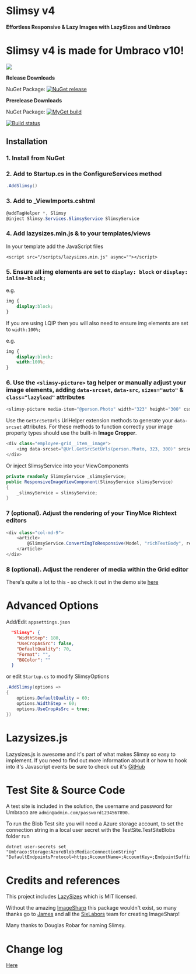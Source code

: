 Slimsy v4
============
**Effortless Responsive & Lazy Images with LazySizes and Umbraco**

# Slimsy v4 is made for Umbraco v10!

![](Slimsy.png)

__Release Downloads__

NuGet Package: [![NuGet release](https://img.shields.io/nuget/vpre/Our.Umbraco.Slimsy.svg)](https://www.nuget.org/packages/Our.Umbraco.Slimsy/)

__Prerelease Downloads__

NuGet Package: [![MyGet build](https://img.shields.io/myget/umbraco-packages/vpre/Our.Umbraco.Slimsy.svg)](https://www.myget.org/feed/umbraco-packages/package/nuget/Our.Umbraco.Slimsy)

[![Build status](https://ci.appveyor.com/api/projects/status/a7rxrfkxc5dx8cuo?svg=true)](https://ci.appveyor.com/project/CrumpledDog/slimsy)

## Installation

### 1. Install from NuGet

### 2. Add to Startup.cs in the ConfigureServices method

```c#
.AddSlimsy()
```
### 3. Add to _ViewImports.cshtml

```c#
@addTagHelper *, Slimsy
@inject Slimsy.Services.SlimsyService SlimsyService
```

### 4. Add lazysizes.min.js & to your templates/views

In your template add the JavaScript files

```
<script src="/scripts/lazysizes.min.js" async=""></script>
```

### 5. Ensure all img elements are set to `display: block` or `display: inline-block;`

e.g.

```css
img {
    display:block;
}
```

If you are using LQIP then you will also need to ensure img elements are set to `width:100%;`

e.g.

```css
img {
    display:block;
    width:100%;
}
```

### 6. Use the `<slimsy-picture>` tag helper or manually adjust your image elements, adding `data-srcset`, `data-src`, `sizes="auto"` & `class="lazyload"` attributes

```C#
<slimsy-picture media-item="@person.Photo" width="323" height="300" css-class="myClass" render-lqip="true" render-webp-alternative="true"></slimsy-picture>
```

Use the `GetSrcSetUrls` UrlHelper extension methods to generate your `data-srcset` attributes. For these methods to function correctly your image property types should use the built-in **Image Cropper**.

```C#
<div class="employee-grid__item__image">
    <img data-srcset="@Url.GetSrcSetUrls(person.Photo, 323, 300)" srcset="@Url.GetSrcSetUrls(person.Photo, 250, 250, quality: 40)" data-sizes="auto" class="lazyload"/>
</div>
```

Or inject SlimsyService into your ViewComponents

```C#
private readonly SlimsyService _slimsyService;
public ResponsiveImageViewComponent(SlimsyService slimsyService)
{
	_slimsyService = slimsyService;
}
```

### 7 (optional). Adjust the rendering of your TinyMce Richtext editors

```C#
<div class="col-md-9">
    <article>
        @SlimsyService.ConvertImgToResponsive(Model, "richTextBody", renderPicture:true, pictureSources: new []{"webp"})
    </article>
</div>
```

### 8 (optional). Adjust the renderer of media within the Grid editor

There's quite a lot to this - so check it out in the demo site [here](https://github.com/Jeavon/Slimsy/blob/dev-v4/src/Slimsy.TestSite/Views/Partials/grid/editors/media.cshtml)

# Advanced Options

Add/Edit `appsettings.json`

```json
  "Slimsy": {
    "WidthStep": 180,
    "UseCropAsSrc": false,
    "DefaultQuality": 70,
    "Format": "",
    "BGColor": ""
  }
```

or edit `Startup.cs` to modify SlimsyOptions
```c#
.AddSlimsy(options =>
{
    options.DefaultQuality = 60;
    options.WidthStep = 60;
    options.UseCropAsSrc = true;
})
```

# Lazysizes.js

Lazysizes.js is awesome and it's part of what makes Slimsy so easy to implement. If you need to find out more information about it or how to hook into it's Javascript events be sure to check out it's [GitHub](https://github.com/aFarkas/lazysizes)

# Test Site & Source Code

A test site is included in the solution, the username and password for Umbraco are `admin@admin.com/password1234567890.`

To run the Blob Test site you will need a Azure storage account, to set the connection string in a local user secret with the TestSite.TestSiteBlobs folder run

    dotnet user-secrets set "Umbraco:Storage:AzureBlob:Media:ConnectionString" "DefaultEndpointsProtocol=https;AccountName=;AccountKey=;EndpointSuffix=core.windows.net"

# Credits and references

This project includes [LazySizes](https://github.com/aFarkas/lazysizes) 
which is MIT licensed.

Without the amazing [ImageSharp](https://github.com/SixLabors/ImageSharp) this package wouldn't exist, so many thanks go to [James](https://github.com/JimBobSquarePants) and all the [SixLabors](https://github.com/SixLabors) team for creating  ImageSharp!

Many thanks to Douglas Robar for naming Slimsy.

# Change log

[Here](Changelog.md)
